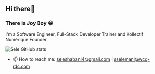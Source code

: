 ## Hi there👋
### There is Joy Boy 😁
I'm a Software Engineer, Full-Stack Developer Trainer and Kollectif Numérique Founder.

![Sele GitHub stats](https://github-readme-stats.vercel.app/api?username=seleshabani&show_icons=true&theme=solarized-dark)

- 📫 How to reach me: seleshabani4@gmail.com | sselemani@wcg-rdc.com
